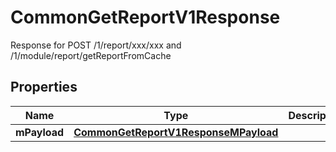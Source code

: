 

# CommonGetReportV1Response

Response for POST /1/report/xxx/xxx and /1/module/report/getReportFromCache

## Properties

| Name | Type | Description | Notes |
|------------ | ------------- | ------------- | -------------|
|**mPayload** | [**CommonGetReportV1ResponseMPayload**](CommonGetReportV1ResponseMPayload.md) |  |  |




